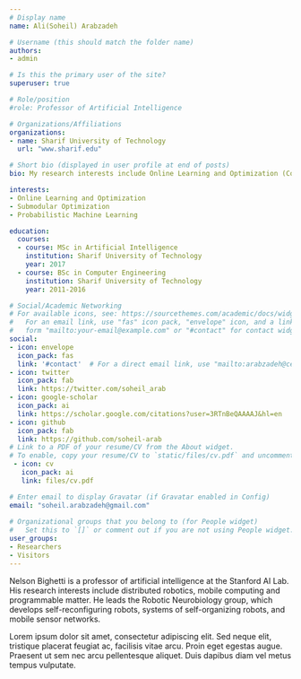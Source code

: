 ```yaml
---
# Display name
name: Ali(Soheil) Arabzadeh

# Username (this should match the folder name)
authors:
- admin

# Is this the primary user of the site?
superuser: true

# Role/position
#role: Professor of Artificial Intelligence

# Organizations/Affiliations
organizations:
- name: Sharif University of Technology
  url: "www.sharif.edu"

# Short bio (displayed in user profile at end of posts)
bio: My research interests include Online Learning and Optimization (Convex and Submodular) and Probabilistic Machine Learning.

interests:
- Online Learning and Optimization
- Submodular Optimization
- Probabilistic Machine Learning

education:
  courses:
  - course: MSc in Artificial Intelligence
    institution: Sharif University of Technology
    year: 2017
  - course: BSc in Computer Engineering
    institution: Sharif University of Technology
    year: 2011-2016

# Social/Academic Networking
# For available icons, see: https://sourcethemes.com/academic/docs/widgets/#icons
#   For an email link, use "fas" icon pack, "envelope" icon, and a link in the
#   form "mailto:your-email@example.com" or "#contact" for contact widget.
social:
- icon: envelope
  icon_pack: fas
  link: '#contact'  # For a direct email link, use "mailto:arabzadeh@ce.sharif.edu".
- icon: twitter
  icon_pack: fab
  link: https://twitter.com/soheil_arab
- icon: google-scholar
  icon_pack: ai
  link: https://scholar.google.com/citations?user=3RTnBeQAAAAJ&hl=en
- icon: github
  icon_pack: fab
  link: https://github.com/soheil-arab
# Link to a PDF of your resume/CV from the About widget.
# To enable, copy your resume/CV to `static/files/cv.pdf` and uncomment the lines below.  
 - icon: cv
   icon_pack: ai
   link: files/cv.pdf

# Enter email to display Gravatar (if Gravatar enabled in Config)
email: "soheil.arabzadeh@gmail.com"
  
# Organizational groups that you belong to (for People widget)
#   Set this to `[]` or comment out if you are not using People widget.  
user_groups:
- Researchers
- Visitors
---
```


Nelson Bighetti is a professor of artificial intelligence at the Stanford AI Lab. His research interests include distributed robotics, mobile computing and programmable matter. He leads the Robotic Neurobiology group, which develops self-reconfiguring robots, systems of self-organizing robots, and mobile sensor networks.

Lorem ipsum dolor sit amet, consectetur adipiscing elit. Sed neque elit, tristique placerat feugiat ac, facilisis vitae arcu. Proin eget egestas augue. Praesent ut sem nec arcu pellentesque aliquet. Duis dapibus diam vel metus tempus vulputate. 

